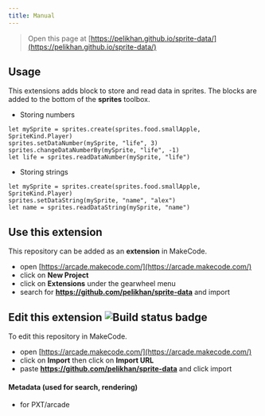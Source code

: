 ```yaml
---
title: Manual
---
```


> Open this page at [https://pelikhan.github.io/sprite-data/](https://pelikhan.github.io/sprite-data/)

## Usage

This extensions adds block to store and read data 
in sprites. The blocks are added to the bottom of the **sprites** toolbox.

* Storing numbers

```blocks
let mySprite = sprites.create(sprites.food.smallApple, SpriteKind.Player)
sprites.setDataNumber(mySprite, "life", 3)
sprites.changeDataNumberBy(mySprite, "life", -1)
let life = sprites.readDataNumber(mySprite, "life")
```

* Storing strings

```blocks
let mySprite = sprites.create(sprites.food.smallApple, SpriteKind.Player)
sprites.setDataString(mySprite, "name", "alex")
let name = sprites.readDataString(mySprite, "name")
```


## Use this extension

This repository can be added as an **extension** in MakeCode.

* open [https://arcade.makecode.com/](https://arcade.makecode.com/)
* click on **New Project**
* click on **Extensions** under the gearwheel menu
* search for **https://github.com/pelikhan/sprite-data** and import

## Edit this extension ![Build status badge](https://github.com/pelikhan/sprite-data/workflows/MakeCode/badge.svg)

To edit this repository in MakeCode.

* open [https://arcade.makecode.com/](https://arcade.makecode.com/)
* click on **Import** then click on **Import URL**
* paste **https://github.com/pelikhan/sprite-data** and click import

#### Metadata (used for search, rendering)

* for PXT/arcade
<script src="https://makecode.com/gh-pages-embed.js"></script><script>makeCodeRender("{{ site.makecode.home_url }}", "{{ site.github.owner_name }}/{{ site.github.repository_name }}");</script>

